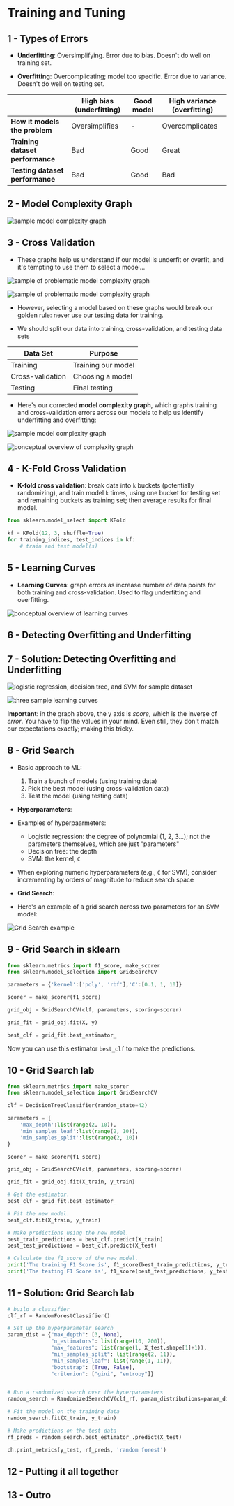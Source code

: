 # Training and Tuning

## 1 - Types of Errors

* **Underfitting**: Oversimplifying. Error due to bias. Doesn't do well on training set.

* **Overfitting**: Overcomplicating; model too specific. Error due to variance. Doesn't do well on testing set.

|     | High bias (underfitting) | Good model | High variance (overfitting) |
| --- | ------------------------ | ---------- | --------------------------- |
| **How it models the problem** | Oversimplifies | - | Overcomplicates |
| **Training dataset performance** | Bad | Good | Great |
| **Testing dataset performance** | Bad | Good | Bad |

## 2 - Model Complexity Graph

![sample model complexity graph](images/model-complexity-graph-1.png)

## 3 - Cross Validation

* These graphs help us understand if our model is underfit or overfit, and it's tempting to use them to select a model...

![sample of problematic model complexity graph](images/model-complexity-graph-2.png)

![sample of problematic model complexity graph](images/model-complexity-graph-3.png)

* However, selecting a model based on these graphs would break our golden rule: never use our testing data for training.

* We should split our data into training, cross-validation, and testing data sets

| Data Set | Purpose |
| -------- | ------- |
| Training | Training our model |
| Cross-validation | Choosing a model |
| Testing | Final testing |

* Here's our corrected **model complexity graph**, which graphs training and cross-validation errors across our models to help us identify underfitting and overfitting:

![sample model complexity graph](images/model-complexity-graph-4.png)

![conceptual overview of complexity graph](images/model-complexity-graph-5.png)

## 4 - K-Fold Cross Validation

* **K-fold cross validation**: break data into `k` buckets (potentially randomizing), and train model `k` times, using one bucket for testing set and remaining buckets as training set; then average results for final model.

```python
from sklearn.model_select import KFold

kf = KFold(12, 3, shuffle=True)
for training_indices, test_indices in kf:
    # train and test model(s)
```

## 5 - Learning Curves

* **Learning Curves**: graph errors as increase number of data points for both training and cross-validation. Used to flag underfitting and overfitting.

![conceptual overview of learning curves](images/learning-curves-1.png)

## 6 - Detecting Overfitting and Underfitting

## 7 - Solution: Detecting Overfitting and Underfitting

![logistic regression, decision tree, and SVM for sample dataset](images/learning-curves-2.png)

![three sample learning curves](images/learning-curves-3.png)

**Important**: in the graph above, the y axis is *score*, which is the inverse of *error*. You have to flip the values in your mind. Even still, they don't match our expectations exactly; making this tricky.

## 8 - Grid Search

* Basic approach to ML:
    1. Train a bunch of models (using training data)
    2. Pick the best model (using cross-validation data)
    3. Test the model (using testing data)

* **Hyperparameters**:

* Examples of hyperpaarmeters:
    - Logistic regression: the degree of polynomial (1, 2, 3...); not the parameters themselves, which are just "parameters"
    - Decision tree: the depth
    - SVM: the kernel, `C`

* When exploring numeric hyperparameters (e.g., `C` for SVM), consider incrementing by orders of magnitude to reduce search space

* **Grid Search**:

* Here's an example of a grid search across two parameters for an SVM model:

![Grid Search example](images/grid-search-1.png)

## 9 - Grid Search in sklearn

```python
from sklearn.metrics import f1_score, make_scorer
from sklearn.model_selection import GridSearchCV

parameters = {'kernel':['poly', 'rbf'],'C':[0.1, 1, 10]}

scorer = make_scorer(f1_score)

grid_obj = GridSearchCV(clf, parameters, scoring=scorer)

grid_fit = grid_obj.fit(X, y)

best_clf = grid_fit.best_estimator_
```

Now you can use this estimator `best_clf` to make the predictions.

## 10 - Grid Search lab

```python
from sklearn.metrics import make_scorer
from sklearn.model_selection import GridSearchCV

clf = DecisionTreeClassifier(random_state=42)

parameters = {
    'max_depth':list(range(2, 10)),
    'min_samples_leaf':list(range(2, 10)),
    'min_samples_split':list(range(2, 10))
}

scorer = make_scorer(f1_score)

grid_obj = GridSearchCV(clf, parameters, scoring=scorer)

grid_fit = grid_obj.fit(X_train, y_train)

# Get the estimator.
best_clf = grid_fit.best_estimator_

# Fit the new model.
best_clf.fit(X_train, y_train)

# Make predictions using the new model.
best_train_predictions = best_clf.predict(X_train)
best_test_predictions = best_clf.predict(X_test)

# Calculate the f1_score of the new model.
print('The training F1 Score is', f1_score(best_train_predictions, y_train))
print('The testing F1 Score is', f1_score(best_test_predictions, y_test))
```

## 11 - Solution: Grid Search lab

```python
# build a classifier
clf_rf = RandomForestClassifier()

# Set up the hyperparameter search
param_dist = {"max_depth": [3, None],
              "n_estimators": list(range(10, 200)),
              "max_features": list(range(1, X_test.shape[1]+1)),
              "min_samples_split": list(range(2, 11)),
              "min_samples_leaf": list(range(1, 11)),
              "bootstrap": [True, False],
              "criterion": ["gini", "entropy"]}


# Run a randomized search over the hyperparameters
random_search = RandomizedSearchCV(clf_rf, param_distributions=param_dist)

# Fit the model on the training data
random_search.fit(X_train, y_train)

# Make predictions on the test data
rf_preds = random_search.best_estimator_.predict(X_test)

ch.print_metrics(y_test, rf_preds, 'random forest')
```

## 12 - Putting it all together

## 13 - Outro
